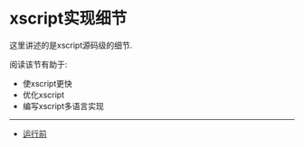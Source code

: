 # xscript实现细节
这里讲述的是xscript源码级的细节.

阅读该节有助于:
  
  - 使xscript更快
  - 优化xscript
  - 编写xscript多语言实现

- - -

  - [运行前](before-run.md)
